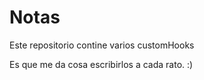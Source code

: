 # Notas

Este repositorio contine varios customHooks

Es que me da cosa escribirlos a cada rato. :)
